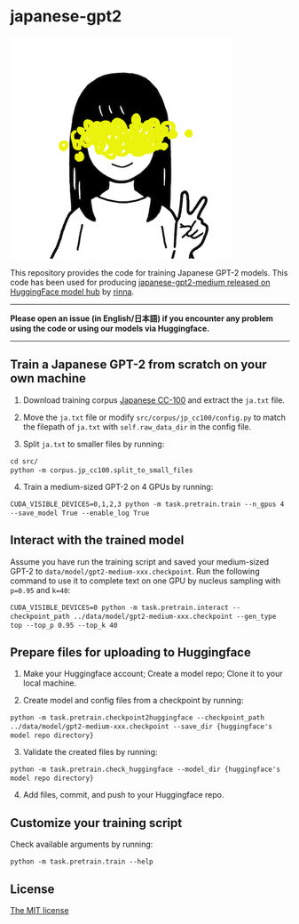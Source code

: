 
# japanese-gpt2

![rinna-icon](./rinna.png)

This repository provides the code for training Japanese GPT-2 models. This code has been used for producing [japanese-gpt2-medium released on  HuggingFace model hub](https://huggingface.co/rinna/japanese-gpt2-medium) by [rinna](https://corp.rinna.co.jp/).

---

**Please open an issue (in English/日本語) if you encounter any problem using the code or using our models via Huggingface.**

---

## Train a Japanese GPT-2 from scratch on your own machine

1. Download training corpus [Japanese CC-100](http://data.statmt.org/cc-100/ja.txt.xz) and extract the `ja.txt` file.

2. Move the `ja.txt` file or modify `src/corpus/jp_cc100/config.py` to match the filepath of `ja.txt` with `self.raw_data_dir` in the config file.

3. Split `ja.txt` to smaller files by running:
~~~~
cd src/
python -m corpus.jp_cc100.split_to_small_files
~~~~

4. Train a medium-sized GPT-2 on 4 GPUs by running:
~~~~
CUDA_VISIBLE_DEVICES=0,1,2,3 python -m task.pretrain.train --n_gpus 4 --save_model True --enable_log True
~~~~

## Interact with the trained model

Assume you have run the training script and saved your medium-sized GPT-2 to `data/model/gpt2-medium-xxx.checkpoint`. Run the following command to use it to complete text on one GPU by nucleus sampling with `p=0.95` and `k=40`:

~~~~
CUDA_VISIBLE_DEVICES=0 python -m task.pretrain.interact --checkpoint_path ../data/model/gpt2-medium-xxx.checkpoint --gen_type top --top_p 0.95 --top_k 40
~~~~

## Prepare files for uploading to Huggingface

1. Make your Huggingface account; Create a model repo; Clone it to your local machine.

2. Create model and config files from a checkpoint by running:
~~~~
python -m task.pretrain.checkpoint2huggingface --checkpoint_path ../data/model/gpt2-medium-xxx.checkpoint --save_dir {huggingface's model repo directory}
~~~~

3. Validate the created files by running:
~~~~
python -m task.pretrain.check_huggingface --model_dir {huggingface's model repo directory}
~~~~

4. Add files, commit, and push to your Huggingface repo.

## Customize your training script

Check available arguments by running:
~~~~
python -m task.pretrain.train --help
~~~~

## License

[The MIT license](https://opensource.org/licenses/MIT)
